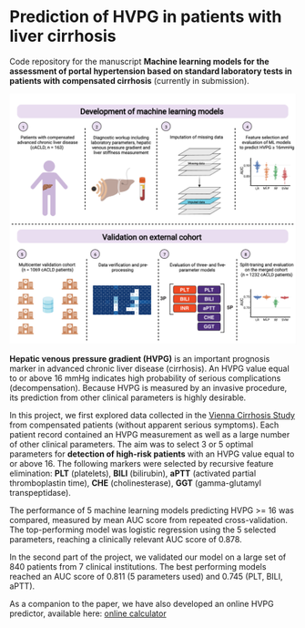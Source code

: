 # Prediction of HVPG in patients with liver cirrhosis

Code repository for the manuscript **Machine learning models for the assessment of portal hypertension based on standard laboratory tests in patients with compensated cirrhosis** (currently in submission).

<p align="left"><img src="graphical_abstract.png " width="600"/></p>

**Hepatic venous pressure gradient (HVPG)** is an important prognosis marker in advanced chronic liver disease (cirrhosis). An HVPG value equal to or above 16 mmHg indicates high probability of serious complications (decompensation). Because HVPG is measured by an invasive procedure, its prediction from other clinical parameters is highly desirable.

In this project, we first explored data collected in the [Vienna Cirrhosis Study](https://clinicaltrials.gov/ct2/show/NCT03267615) from compensated patients (without apparent serious symptoms). Each patient record contained an HVPG measurement as well as a large number of other clinical parameters. The aim was to select 3 or 5 optimal parameters for **detection of high-risk patients** with an HVPG value equal to or above 16. The following markers were selected by recursive feature elimination:
**PLT** (platelets), **BILI** (bilirubin),  **aPTT** (activated partial thromboplastin time), **CHE** (cholinesterase), **GGT** (gamma-glutamyl transpeptidase).

The performance of 5 machine learning models predicting HVPG >= 16 was compared, measured by mean AUC score from repeated cross-validation. The top-performing model was logistic regression using the 5 selected parameters, reaching a clinically relevant AUC score of 0.878.

In the second part of the project, we validated our model on a large set of 840 patients from 7 clinical institutions. The best performing models reached an AUC score of 0.811 (5 parameters used) and 0.745 (PLT, BILI, aPTT).

As a companion to the paper, we have also developed an online HVPG predictor, available here:
[online calculator](https://liver.at/vlsg/hvpg16/)
